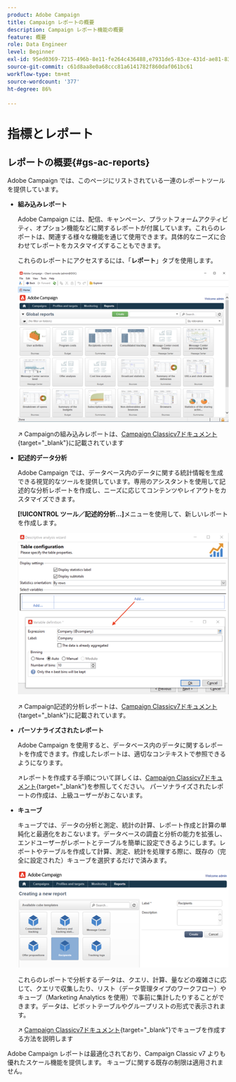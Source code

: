 ```yaml
---
product: Adobe Campaign
title: Campaign レポートの概要
description: Campaign レポート機能の概要
feature: 概要
role: Data Engineer
level: Beginner
exl-id: 95ed0369-7215-496b-8e11-fe264c436488,e7931de5-83ce-431d-ae81-83793d257550
source-git-commit: c61d8aa8e0a68ccc81a6141782f860daf061bc61
workflow-type: tm+mt
source-wordcount: '377'
ht-degree: 86%

---
```


# 指標とレポート

## レポートの概要{#gs-ac-reports}

Adobe Campaign では、このページにリストされている一連のレポートツールを提供しています。

* **組み込みレポート**

   Adobe Campaign には、配信、キャンペーン、プラットフォームアクティビティ、オプション機能などに関するレポートが付属しています。これらのレポートは、関連する様々な機能を通じて使用できます。具体的なニーズに合わせてレポートをカスタマイズすることもできます。

   これらのレポートにアクセスするには、「**レポート**」タブを使用します。

   ![](assets/built-in-reports.png)

   ↗️ Campaignの組み込みレポートは、[Campaign Classicv7ドキュメント](https://experienceleague.adobe.com/docs/campaign-classic/using/reporting/accessing-built-in-reports/about-campaign-built-in-reports.html?lang=ja){target=&quot;_blank&quot;}に記載されています

* **記述的データ分析**

   Adobe Campaign では、データベース内のデータに関する統計情報を生成できる視覚的なツールを提供しています。専用のアシスタントを使用して記述的な分析レポートを作成し、ニーズに応じてコンテンツやレイアウトをカスタマイズできます。

   **[!UICONTROL ツール／記述的分析...]**&#x200B;メニューを使用して、新しいレポートを作成します。

   ![](assets/desc-analysis-report.png)

   ↗️ Campaign記述的分析レポートは、[Campaign Classicv7ドキュメント](https://experienceleague.adobe.com/docs/campaign-classic/using/reporting/analyzing-populations/about-descriptive-analysis.html?lang=ja){target=&quot;_blank&quot;}に記載されています。

* **パーソナライズされたレポート**

   Adobe Campaign を使用すると、データベース内のデータに関するレポートを作成できます。作成したレポートは、適切なコンテキストで参照できるようになります。

   ↗️レポートを作成する手順について詳しくは、[Campaign Classicv7ドキュメント](https://experienceleague.adobe.com/docs/campaign-classic/using/reporting/creating-new-reports/about-reports-creation-in-campaign.html?lang=ja){target=&quot;_blank&quot;}を参照してください。 パーソナライズされたレポートの作成は、上級ユーザーがおこないます。

* **キューブ**

   キューブでは、データの分析と測定、統計の計算、レポート作成と計算の単純化と最適化をおこないます。データベースの調査と分析の能力を拡張し、エンドユーザーがレポートとテーブルを簡単に設定できるようにします。レポートやテーブルを作成して計算、測定、統計を処理する際に、既存の（完全に設定された）キューブを選択するだけで済みます。

   ![](assets/create-a-report.png)

   これらのレポートで分析するデータは、クエリ、計算、量などの複雑さに応じて、クエリで収集したり、リスト（データ管理タイプのワークフロー）やキューブ（Marketing Analytics を使用）で事前に集計したりすることができます。データは、ピボットテーブルやグループリストの形式で表示されます。

   ↗️ [Campaign Classicv7ドキュメント](https://experienceleague.adobe.com/docs/campaign-classic/using/reporting/designing-reports-with-cubes/about-cubes.html?lang=ja){target=&quot;_blank&quot;}でキューブを作成する方法を説明します


Adobe Campaign レポートは最適化されており、Campaign Classic v7 よりも優れたスケール機能を提供します。 キューブに関する既存の制限は適用されません。

